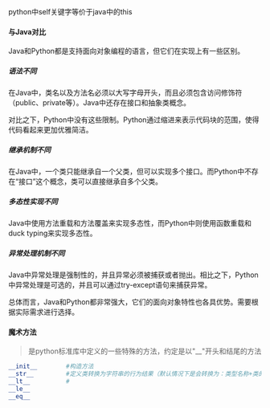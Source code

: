 python中self关键字等价于java中的this

#### 与Java对比

Java和Python都是支持面向对象编程的语言，但它们在实现上有一些区别。

##### 语法不同

在Java中，类名以及方法名必须以大写字母开头，而且必须包含访问修饰符（public、private等）。Java中还存在接口和抽象类概念。

对比之下，Python中没有这些限制。Python通过缩进来表示代码块的范围，使得代码看起来更加优雅简洁。

##### 继承机制不同

在Java中，一个类只能继承自一个父类，但可以实现多个接口。而Python中不存在“接口”这个概念，类可以直接继承自多个父类。

##### 多态性实现不同

Java中使用方法重载和方法覆盖来实现多态性，而Python中则使用函数重载和duck typing来实现多态性。

##### 异常处理机制不同

Java中异常处理是强制性的，并且异常必须被捕获或者抛出。相比之下，Python中异常处理是可选的，并且可以通过try-except语句来捕获异常。

总体而言，Java和Python都非常强大，它们的面向对象特性也各具优势。需要根据实际需求进行选择。



#### 魔术方法

> 是python标准库中定义的一些特殊的方法，约定是以"__"开头和结尾的方法



```python
__init__		#构造方法
__str__			#定义类转换为字符串的行为结果（默认情况下是会转换为：类型名称+类的地址）
__lt__			#
__le__
__eq__
```


